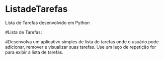 # ListadeTarefas
Lista de Tarefas desenvolvido em Python

#Lista de Tarefas:

#Desenvolva um aplicativo simples de lista de tarefas onde o usuário pode adicionar, remover e visualizar suas tarefas. Use um laço de repetição for para exibir a lista de tarefas.
